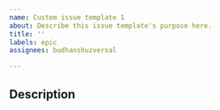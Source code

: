 ```yaml
---
name: Custom issue template 1
about: Describe this issue template's purpose here.
title: ''
labels: epic
assignees: budhanshuzversal

---
```


## Description
